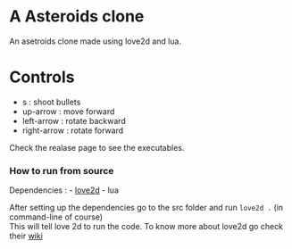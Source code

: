 # A Asteroids clone

An asetroids clone made using love2d and lua.

# Controls
- s : shoot bullets
- up-arrow : move forward
- left-arrow : rotate backward
- right-arrow : rotate forward

Check the realase page to see the executables.

### How to run from source 

Dependencies : 
    - [love2d](https://love2d.org/)
    - lua 

After setting up the dependencies go to the src folder and run `love2d .` (in command-line of course)    
This will tell love 2d to run the code. To know more about love2d go check their [wiki](https://love2d.org/wiki/)
